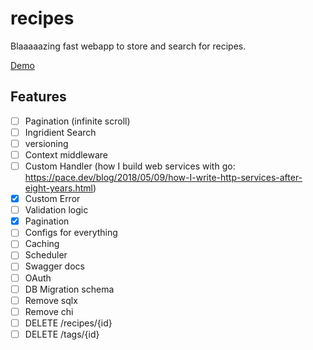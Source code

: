 # recipes

Blaaaaazing fast webapp to store and search for recipes.

[Demo](http://shareurrecipes.com)

## Features

- [ ] Pagination (infinite scroll)
- [ ] Ingridient Search
- [ ] versioning
- [ ] Context middleware
- [ ] Custom Handler (how I build web services with go: https://pace.dev/blog/2018/05/09/how-I-write-http-services-after-eight-years.html)
- [X] Custom Error
- [ ] Validation logic
- [X] Pagination
- [ ] Configs for everything
- [ ] Caching
- [ ] Scheduler
- [ ] Swagger docs
- [ ] OAuth
- [ ] DB Migration schema
- [ ] Remove sqlx
- [ ] Remove chi
- [ ] DELETE /recipes/{id}
- [ ] DELETE /tags/{id}
